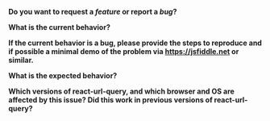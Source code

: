 **Do you want to request a *feature* or report a *bug*?**


**What is the current behavior?**


**If the current behavior is a bug, please provide the steps to reproduce and if possible a minimal demo of the problem via https://jsfiddle.net or similar.**


**What is the expected behavior?**


**Which versions of react-url-query, and which browser and OS are affected by this issue? Did this work in previous versions of react-url-query?**

